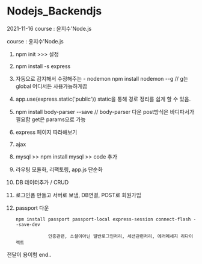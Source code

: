 # Nodejs_Backendjs

2021-11-16 course : 윤지수'Node.js

course : 윤지수'Node.js

1.  npm init >>> 설정

2.  npm install -s express

3.  자동으로 감지해서 수정해주는 - nodemon
    npm install nodemon --g // g는 global 어디서든 사용가능하게끔
4.  app.use(express.static('public'))
    static을 통해 경로 정리를 쉽게 할 수 있음.


5.  npm install body-parser --save // body-parser 다운
    post방식은 바디파서가 필요함
    get은 params으로 가능

6.  express 페이지 따라해보기

7.  ajax

8.  mysql >> npm install mysql >> code 추가

9.  라우팅 모듈화, 리팩토링, app.js 단순화

10. DB 데이터추가 / CRUD

11. 로그인폼 만들고 서버로 보냄, DB연결, POST로 회원가입

12. passport 다운

        npm install passport passport-local express-session connect-flash --save-dev

                    인증관련, 소셜이아닌 일반로그인처리, 세션관련처리, 에러메세지 리다이렉트

 전달이 용이험 end..
